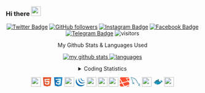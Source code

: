 ### Hi there <img height="25" width="25"  src="https://camo.githubusercontent.com/35d3d11359a49bf12aebb834cc13fd81b95eff4e/68747470733a2f2f6d656469612e67697068792e636f6d2f6d656469612f6876524a434c467a6361737252346961377a2f67697068792e676966">

<div align="center">
 
[![Twitter Badge](http://img.shields.io/badge/-@aldyrifaldi06-1ca0f1?style=social&logo=twitter&logoColor=blue&link=https://twitter.com/aldyrifaldi06)](https://twitter.com/aldyrifaldi06) 
[![GitHub followers](https://img.shields.io/github/followers/aldyrifaldi?label=Follow&style=social)](https://github.com/aldyrifaldi/?tab=follow) 
[![Instagram Badge](https://img.shields.io/badge/-aldyrifaldi06-blue?style=social&logo=Instagram&link=https://www.instagram.com/aldyrifaldi06/)](https://www.instagram.com/aldyrifaldi06/) 
[![Facebook Badge](https://img.shields.io/badge/-aldyrifaldi06-blue?style=social&logo=facebook&link=https://www.facebook.com/aldyrifaldi06/)](https://www.facebook.com/aldyrifaldi06/) 
[![Telegram Badge](https://img.shields.io/badge/-aldyrifaldi-blue?style=social&logo=telegram&link=https://www.t.me/aldyrifaldi/)](https://www.t.me/aldyrifaldi/) 
![visitors](https://hit-badger.glitch.me/badge?page_id=aldyrifaldi.aldyrifaldi)


<!-- My GitHub stats with buefy theme ❤️ -->
<p>My Github Stats & Languages Used</p>

<a align="center" href="">
<p align="center">
<img src="https://github-readme-stats.vercel.app/api?username=aldyrifaldi&count_private=true&show_icons=true&theme=light" alt="my github stats" width="420"/>&nbsp;<img src="https://github-readme-stats.vercel.app/api/top-langs/?username=aldyrifaldi&layout=compact&hide=html,css&theme=light" alt="languages" height="165">
</p>
</a>

<details>
    <summary>Coding Statistics</summary> 
    <p align="center">
        <img src="https://wakatime.com/share/@aldyrifaldi/b6eb0e0f-684a-43a2-914e-8e60b6f30b83.svg" width="100%" height="400"/>
    </p>
</details>


<p align="center">

<img src="https://devicon.dev/devicon.git/icons/ubuntu/ubuntu-plain.svg" width="25px" height="25px"/>
<img src="https://github.com/devicons/devicon/blob/master/icons/html5/html5-original.svg" width="25px" height="25px"/>
<img src="https://github.com/devicons/devicon/blob/master/icons/css3/css3-original.svg" width="25px" height="25px"/>
<img src="https://devicon.dev/devicon.git/icons/javascript/javascript-original.svg" width="25px" height="25px"/>
<img src="https://github.com/devicons/devicon/blob/master/icons/jquery/jquery-original.svg" width="25px" height="25px"/>
<img src="https://devicon.dev/devicon.git/icons/vuejs/vuejs-original.svg" width="25px" height="25px"/>
<img src="https://devicon.dev/devicon.git/icons/php/php-original.svg" width="25px" height="25px"/>
<img src="https://devicon.dev/devicon.git/icons/go/go-original.svg" width="25px" height="25px"/>
<img src="https://github.com/devicons/devicon/blob/master/icons/laravel/laravel-plain.svg" width="25px" height="25px"/>
<img src="https://github.com/devicons/devicon/blob/master/icons/mysql/mysql-original.svg" width="25px" height="25px"/>
<img src="https://devicon.dev/devicon.git/icons/android/android-original.svg" width="25px" height="25px"/>
<img src="https://github.com/devicons/devicon/blob/master/icons/docker/docker-original.svg" width="25px" height="25px"/>
<img src="https://devicon.dev/devicon.git/icons/github/github-original.svg" width="25px" height="25px"/>

</p>